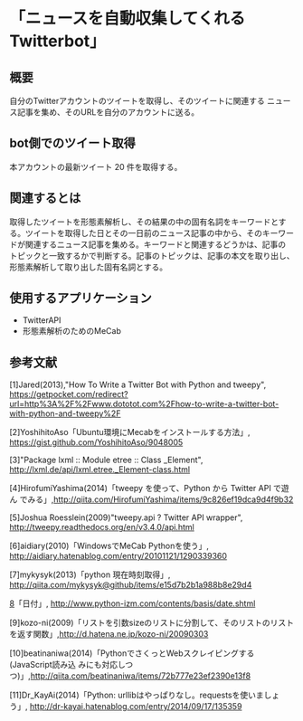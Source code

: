 # 「ニュースを自動収集してくれるTwitterbot」

## 概要
自分のTwitterアカウントのツイートを取得し、そのツイートに関連する
ニュース記事を集め、そのURLを自分のアカウントに送る。

## bot側でのツイート取得
本アカウントの最新ツイート 20 件を取得する。

## 関連するとは
取得したツイートを形態素解析し、その結果の中の固有名詞をキーワードとす
る。ツイートを取得した日とその一日前のニュース記事の中から、そのキーワー
ドが関連するニュース記事を集める。キーワードと関連するどうかは、記事の
トピックと一致するかで判断する。記事のトピックは、記事の本文を取り出し、
形態素解析して取り出した固有名詞とする。

## 使用するアプリケーション
- TwitterAPI
- 形態素解析のためのMeCab

## 参考文献
[1]Jared(2013),"How To Write a Twitter Bot with Python and tweepy",
<https://getpocket.com/redirect?url=http%3A%2F%2Fwww.dototot.com%2Fhow-to-write-a-twitter-bot-with-python-and-tweepy%2F>

[2]YoshihitoAso「Ubuntu環境にMecabをインストールする方法」,
<https://gist.github.com/YoshihitoAso/9048005>

[3]"Package lxml :: Module etree :: Class _Element",
<http://lxml.de/api/lxml.etree._Element-class.html>

[4]HirofumiYashima(2014)「tweepy を使って、Python から Twitter API で遊ん
でみる」,<http://qiita.com/HirofumiYashima/items/9c826ef19dca9d4f9b32>

[5]Joshua Roesslein(2009)"tweepy.api ? Twitter API wrapper",
<http://tweepy.readthedocs.org/en/v3.4.0/api.html>

[6]aidiary(2010)「WindowsでMeCab Pythonを使う」,
<http://aidiary.hatenablog.com/entry/20101121/1290339360>

[7]mykysyk(2013)「python 現在時刻取得」,
<http://qiita.com/mykysyk@github/items/e15d7b2b1a988b8e29d4>

[8](2010,python-izm)「日付」,
<http://www.python-izm.com/contents/basis/date.shtml>

[9]kozo-ni(2009)「リストを引数sizeのリストに分割して、そのリストのリスト
を返す関数」,<http://d.hatena.ne.jp/kozo-ni/20090303>

[10]beatinaniwa(2014)「PythonでさくっとWebスクレイピングする (JavaScript読み込
みにも対応しつつ)」,<http://qiita.com/beatinaniwa/items/72b777e23ef2390e13f8>

[11]Dr_KayAi(2014)「Python: urllibはやっぱりなし。requestsを使いましょう」,
<http://dr-kayai.hatenablog.com/entry/2014/09/17/135359>
